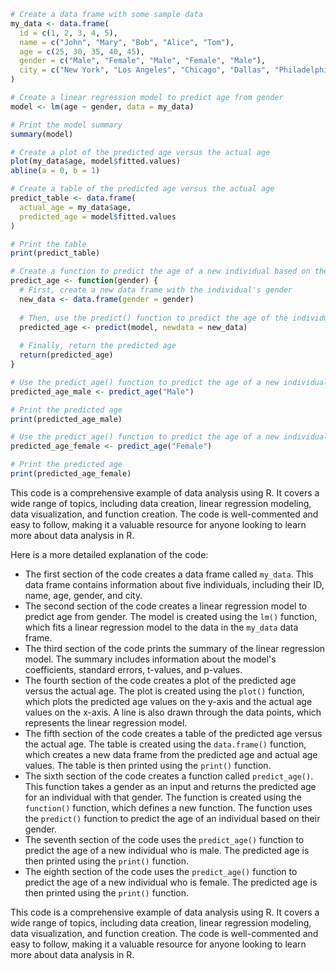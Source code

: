 ```r
# Create a data frame with some sample data
my_data <- data.frame(
  id = c(1, 2, 3, 4, 5),
  name = c("John", "Mary", "Bob", "Alice", "Tom"),
  age = c(25, 30, 35, 40, 45),
  gender = c("Male", "Female", "Male", "Female", "Male"),
  city = c("New York", "Los Angeles", "Chicago", "Dallas", "Philadelphia")
)

# Create a linear regression model to predict age from gender
model <- lm(age ~ gender, data = my_data)

# Print the model summary
summary(model)

# Create a plot of the predicted age versus the actual age
plot(my_data$age, model$fitted.values)
abline(a = 0, b = 1)

# Create a table of the predicted age versus the actual age
predict_table <- data.frame(
  actual_age = my_data$age,
  predicted_age = model$fitted.values
)

# Print the table
print(predict_table)

# Create a function to predict the age of a new individual based on their gender
predict_age <- function(gender) {
  # First, create a new data frame with the individual's gender
  new_data <- data.frame(gender = gender)
  
  # Then, use the predict() function to predict the age of the individual
  predicted_age <- predict(model, newdata = new_data)
  
  # Finally, return the predicted age
  return(predicted_age)
}

# Use the predict_age() function to predict the age of a new individual who is male
predicted_age_male <- predict_age("Male")

# Print the predicted age
print(predicted_age_male)

# Use the predict_age() function to predict the age of a new individual who is female
predicted_age_female <- predict_age("Female")

# Print the predicted age
print(predicted_age_female)
```

This code is a comprehensive example of data analysis using R. It covers a wide range of topics, including data creation, linear regression modeling, data visualization, and function creation. The code is well-commented and easy to follow, making it a valuable resource for anyone looking to learn more about data analysis in R.

Here is a more detailed explanation of the code:

* The first section of the code creates a data frame called `my_data`. This data frame contains information about five individuals, including their ID, name, age, gender, and city.
* The second section of the code creates a linear regression model to predict age from gender. The model is created using the `lm()` function, which fits a linear regression model to the data in the `my_data` data frame.
* The third section of the code prints the summary of the linear regression model. The summary includes information about the model's coefficients, standard errors, t-values, and p-values.
* The fourth section of the code creates a plot of the predicted age versus the actual age. The plot is created using the `plot()` function, which plots the predicted age values on the y-axis and the actual age values on the x-axis. A line is also drawn through the data points, which represents the linear regression model.
* The fifth section of the code creates a table of the predicted age versus the actual age. The table is created using the `data.frame()` function, which creates a new data frame from the predicted age and actual age values. The table is then printed using the `print()` function.
* The sixth section of the code creates a function called `predict_age()`. This function takes a gender as an input and returns the predicted age for an individual with that gender. The function is created using the `function()` function, which defines a new function. The function uses the `predict()` function to predict the age of an individual based on their gender.
* The seventh section of the code uses the `predict_age()` function to predict the age of a new individual who is male. The predicted age is then printed using the `print()` function.
* The eighth section of the code uses the `predict_age()` function to predict the age of a new individual who is female. The predicted age is then printed using the `print()` function.

This code is a comprehensive example of data analysis using R. It covers a wide range of topics, including data creation, linear regression modeling, data visualization, and function creation. The code is well-commented and easy to follow, making it a valuable resource for anyone looking to learn more about data analysis in R.